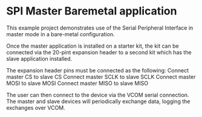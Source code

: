 # SPI Master Baremetal application #

This example project demonstrates use of the Serial Peripheral Interface in master mode 
in a bare-metal configuration.

Once the master application is installed on a starter kit, the kit can be connected 
via the 20-pint expansion header to a second kit which has the slave application installed.

The expansion header pins must be connected as the following:
Connect master CS to slave CS
Connect master SCLK to slave SCLK
Connect master MOSI to slave MOSI
Connect master MISO to slave MISO

The user can then connect to the device via the VCOM serial connection. The master and slave
devices will periodically exchange data, logging the exchanges over VCOM.

